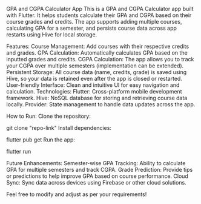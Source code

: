 GPA and CGPA Calculator App
This is a GPA and CGPA Calculator app built with Flutter. It helps students calculate their GPA and CGPA based on their course grades and credits. The app supports adding multiple courses, calculating GPA for a semester, and persists course data across app restarts using Hive for local storage.

Features:
Course Management: Add courses with their respective credits and grades.
GPA Calculation: Automatically calculates GPA based on the inputted grades and credits.
CGPA Calculation: The app allows you to track your CGPA over multiple semesters (implementation can be extended).
Persistent Storage: All course data (name, credits, grade) is saved using Hive, so your data is retained even after the app is closed or restarted.
User-friendly Interface: Clean and intuitive UI for easy navigation and calculation.
Technologies:
Flutter: Cross-platform mobile development framework.
Hive: NoSQL database for storing and retrieving course data locally.
Provider: State management to handle data updates across the app.

How to Run:
Clone the repository:
 
git clone "repo-link"
Install dependencies:
 
flutter pub get
Run the app:

flutter run

Future Enhancements:
Semester-wise GPA Tracking: Ability to calculate GPA for multiple semesters and track CGPA.
Grade Prediction: Provide tips or predictions to help improve GPA based on course performance.
Cloud Sync: Sync data across devices using Firebase or other cloud solutions.

Feel free to modify and adjust as per your requirements!
